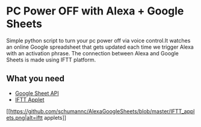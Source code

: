 # PC Power OFF with Alexa + Google Sheets
Simple python script to turn your pc power off via voice control.It watches an online Google spreadsheet that gets updated each time we trigger Alexa with an activation phrase. The connection between Alexa and Google Sheets is made using IFTT platform.

## What you need

* [Google Sheet API](https://developers.google.com/sheets/api/quickstart/python)
* [IFTT Applet](https://ifttt.com)

[[https://github.com/schumannc/AlexaGoogleSheets/blob/master/IFTT_applets.png|alt=iftt applets]]
